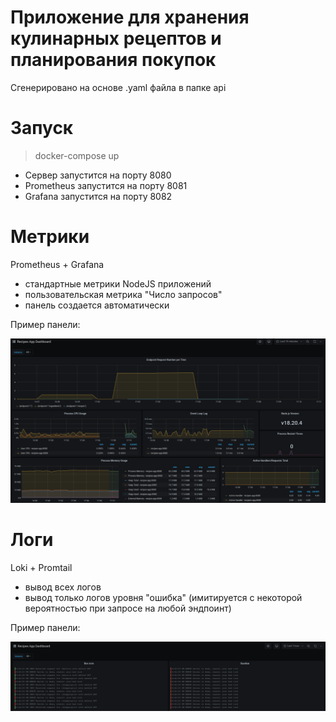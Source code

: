 # Приложение для хранения кулинарных рецептов и планирования покупок

Сгенерировано на основе .yaml файла в папке api

# Запуск

> docker-compose up

- Сервер запустится на порту 8080
- Prometheus запустится на порту 8081
- Grafana запустится на порту 8082

# Метрики

Prometheus + Grafana
- стандартные метрики NodeJS приложений
- пользовательская метрика "Число запросов"
- панель создается автоматически

Пример панели:

![alt text](./report/grafana.png)

# Логи

Loki + Promtail
- вывод всех логов
- вывод только логов уровня "ошибка" (имитируется с некоторой вероятностью при запросе на любой эндпоинт)

Пример панели:

![alt text](./report/loki.png)